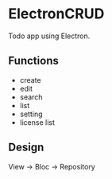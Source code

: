 # ElectronCRUD
Todo app using Electron.

## Functions
- create
- edit
- search
- list
- setting
- license list

## Design
View -> Bloc -> Repository
